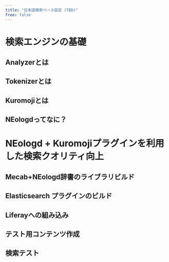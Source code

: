 ```yaml
---
title: "日本語検索ベース設定 (TBD)"
free: false
---
```


# 検索エンジンの基礎
## Analyzerとは
## Tokenizerとは
## Kuromojiとは
## NEologdってなに？
# NEologd + Kuromojiプラグインを利用した検索クオリティ向上
## Mecab+NEologd辞書のライブラリビルド
## Elasticsearch プラグインのビルド
## Liferayへの組み込み
## テスト用コンテンツ作成
## 検索テスト